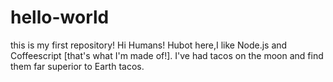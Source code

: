 # hello-world
this is my first repository!
Hi Humans!
Hubot here,I like Node.js and Coffeescript [that's what I'm made of!].
I've had tacos on the moon and find them far superior to Earth tacos.
